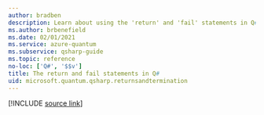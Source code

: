```yaml
---
author: bradben
description: Learn about using the 'return' and 'fail' statements in Q# to end a subroutine or program.
ms.author: brbenefield
ms.date: 02/01/2021
ms.service: azure-quantum
ms.subservice: qsharp-guide
ms.topic: reference
no-loc: ['Q#', '$$v']
title: The return and fail statements in Q#
uid: microsoft.quantum.qsharp.returnsandtermination
---
```


<!---
# Returns and termination in Q#
-->

[!INCLUDE [source link](~/includes/qsharp-language/Specifications/Language/3_Expressions/ReturnsAndTermination.md)]